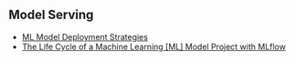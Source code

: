 

## Model Serving

+ [ML Model Deployment Strategies](https://towardsdatascience.com/ml-model-deployment-strategies-72044b3c1410)
+ [The Life Cycle of a Machine Learning [ML] Model Project with MLflow](https://royalcyberinc.medium.com/the-life-cycle-of-a-machine-learning-ml-model-project-with-mlflow-87950d6c4fe3)
